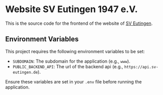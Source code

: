 # Website SV Eutingen 1947 e.V.

This is the source code for the frontend of the website of [SV Eutingen](https://www.sv-eutingen.de/).

## Environment Variables

This project requires the following environment variables to be set:

- `SUBDOMAIN`: The subdomain for the application (e.g., `www`).
- `PUBLIC_BACKEND_API`: The url of the backend api (e.g., `https://api.sv-eutingen.de`).

Ensure these variables are set in your `.env` file before running the application.
